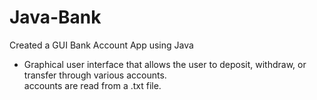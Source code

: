 # Java-Bank
Created a GUI Bank Account App using Java <br />
- Graphical user interface that allows the user to deposit, withdraw, or transfer through various accounts. <br />
accounts are read from a .txt file.
